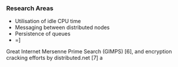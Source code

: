### Research Areas

- Utilisation of idle CPU time
- Messaging between distributed nodes
- Persistence of queues
- =]


Great Internet Mersenne Prime 
Search (GIMPS) [6], and encryption cracking efforts 
by distributed.net [7] a